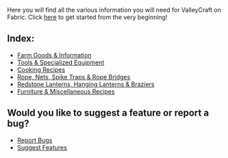 Here you will find all the various information you will need for ValleyCraft on Fabric. Click [here](https://l1nkl3.github.io/ValleyCraft/tools) to get started from the very beginning!

## Index:

* [Farm Goods & Information](https://l1nkl3.github.io/ValleyCraft/farm_goods)
* [Tools & Specialized Equipment](https://l1nkl3.github.io/ValleyCraft/tools)
* [Cooking Recipes]()
* [Rope, Nets, Spike Traps & Rope Bridges](https://l1nkl3.github.io/ValleyCraft/bridges)
* [Redstone Lanterns, Hanging Lanterns & Braziers](https://l1nkl3.github.io/ValleyCraft/lights)
* [Furniture & Miscellaneous Recipes](https://l1nkl3.github.io/ValleyCraft/misc)

## Would you like to suggest a feature or report a bug?
* [Report Bugs](https://docs.google.com/forms/d/1S_4cj_lOQYHhpOkUtYO4aLKt_djE2MYwI45i03fNmrc/prefill)
* [Suggest Features](https://docs.google.com/forms/d/1_sepGtRtqZb3-ViJBneQrDf5R0ZT0G_KwHdOn8xRmpo/prefill)
